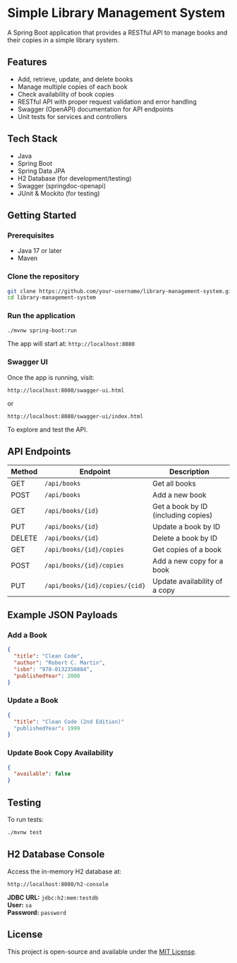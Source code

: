 # Simple Library Management System

A Spring Boot application that provides a RESTful API to manage books and their copies in a simple library system.

## Features

- Add, retrieve, update, and delete books
- Manage multiple copies of each book
- Check availability of book copies
- RESTful API with proper request validation and error handling
- Swagger (OpenAPI) documentation for API endpoints
- Unit tests for services and controllers

## Tech Stack

- Java
- Spring Boot
- Spring Data JPA
- H2 Database (for development/testing)
- Swagger (springdoc-openapi)
- JUnit & Mockito (for testing)

## Getting Started

### Prerequisites

- Java 17 or later
- Maven

### Clone the repository

```bash
git clone https://github.com/your-username/library-management-system.git
cd library-management-system
```

### Run the application

```bash
./mvnw spring-boot:run
```

The app will start at: `http://localhost:8080`

### Swagger UI

Once the app is running, visit:

```
http://localhost:8080/swagger-ui.html
```

or

```
http://localhost:8080/swagger-ui/index.html
```

To explore and test the API.

## API Endpoints

| Method | Endpoint                        | Description                         |
|--------|----------------------------------|-------------------------------------|
| GET    | `/api/books`                    | Get all books                       |
| POST   | `/api/books`                    | Add a new book                      |
| GET    | `/api/books/{id}`              | Get a book by ID (including copies) |
| PUT    | `/api/books/{id}`              | Update a book by ID                 |
| DELETE | `/api/books/{id}`              | Delete a book by ID                 |
| GET    | `/api/books/{id}/copies`       | Get copies of a book                |
| POST   | `/api/books/{id}/copies`       | Add a new copy for a book           |
| PUT    | `/api/books/{id}/copies/{cid}` | Update availability of a copy       |

## Example JSON Payloads

### Add a Book

```json
{
  "title": "Clean Code",
  "author": "Robert C. Martin",
  "isbn": "978-0132350884",
  "publishedYear": 2008
}
```

### Update a Book

```json
{
  "title": "Clean Code (2nd Edition)"
  "publishedYear": 1999
}
```

### Update Book Copy Availability

```json
{
  "available": false
}
```

## Testing

To run tests:

```bash
./mvnw test
```

## H2 Database Console

Access the in-memory H2 database at:

```
http://localhost:8080/h2-console
```

**JDBC URL:** `jdbc:h2:mem:testdb`  
**User:** `sa`  
**Password:** `password`

## License

This project is open-source and available under the [MIT License](LICENSE).
